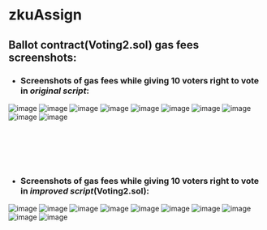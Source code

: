# zkuAssign

## Ballot contract(Voting2.sol) gas fees screenshots:

- ### Screenshots of gas fees while giving 10 voters right to vote in *original script*:
![image](https://user-images.githubusercontent.com/65599525/156029399-e4638402-5873-47f1-a4e2-0c6211b01199.png)
![image](https://user-images.githubusercontent.com/65599525/156029521-ddf5f263-38b3-470e-ae1d-7487737e4803.png)
![image](https://user-images.githubusercontent.com/65599525/156029537-43e08bd7-e8cd-433b-b160-a39bcad44cc8.png)
![image](https://user-images.githubusercontent.com/65599525/156029554-f7b98f71-8afa-4149-9f4d-e3de1ccef726.png)
![image](https://user-images.githubusercontent.com/65599525/156029569-073dbba0-7785-4b7f-a788-4aa2b32c509b.png)
![image](https://user-images.githubusercontent.com/65599525/156029585-c8082f6a-2907-4b55-a7cc-bdafb899468c.png)
![image](https://user-images.githubusercontent.com/65599525/156029600-23245e05-056d-443a-961b-e868591708e3.png)
![image](https://user-images.githubusercontent.com/65599525/156029615-b7b56980-d5b6-4fcd-ac6a-7bd56398e500.png)
![image](https://user-images.githubusercontent.com/65599525/156029636-022b2daa-0d96-4166-aa09-71ece1ee7bc1.png)
![image](https://user-images.githubusercontent.com/65599525/156029653-cffacd86-a530-47ff-962d-5d6e21e9ca40.png)
<br/>
<br/>
<br/>
<br/>
<br/>
<br/>
- ### Screenshots of gas fees while giving 10 voters right to vote in *improved script*(Voting2.sol):
![image](https://user-images.githubusercontent.com/65599525/156029698-9613c815-57f6-4e82-a4bf-018740057513.png)
![image](https://user-images.githubusercontent.com/65599525/156029713-c33acdf9-4776-4cf1-8538-fc325e690b7a.png)
![image](https://user-images.githubusercontent.com/65599525/156029725-a54bc5f5-7829-4523-919b-f1a4b5db5277.png)
![image](https://user-images.githubusercontent.com/65599525/156029741-eb92a028-f15a-425e-9ddb-9966951c4e04.png)
![image](https://user-images.githubusercontent.com/65599525/156029755-7edb4835-8109-4bc1-887f-1d733412b82f.png)
![image](https://user-images.githubusercontent.com/65599525/156029767-7fa56323-c2d1-44df-8132-09779ee10ee7.png)
![image](https://user-images.githubusercontent.com/65599525/156029778-91ca4dc1-58f4-4cf0-95dc-b3b4ab9ec430.png)
![image](https://user-images.githubusercontent.com/65599525/156029794-638e8091-8379-46b5-ba84-614bfa797bf4.png)
![image](https://user-images.githubusercontent.com/65599525/156029812-c67c72fd-4502-47bb-9c7d-ce8bb441b9fa.png)
![image](https://user-images.githubusercontent.com/65599525/156029821-cd5490b8-d097-42c7-8377-bec3f32dd973.png)

